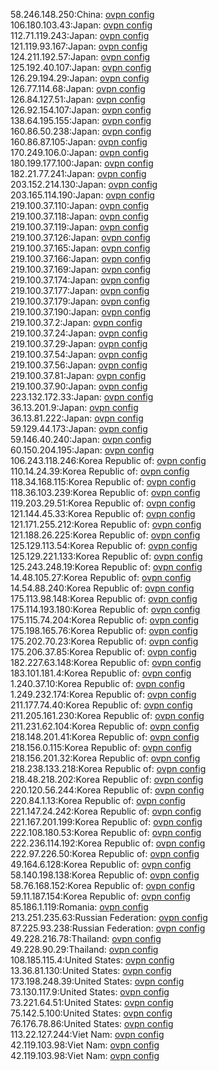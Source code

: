 58.246.148.250:China: [ovpn config](vpn/58_246_148_250.ovpn)  
106.180.103.43:Japan: [ovpn config](vpn/106_180_103_43.ovpn)  
112.71.119.243:Japan: [ovpn config](vpn/112_71_119_243.ovpn)  
121.119.93.167:Japan: [ovpn config](vpn/121_119_93_167.ovpn)  
124.211.192.57:Japan: [ovpn config](vpn/124_211_192_57.ovpn)  
125.192.40.107:Japan: [ovpn config](vpn/125_192_40_107.ovpn)  
126.29.194.29:Japan: [ovpn config](vpn/126_29_194_29.ovpn)  
126.77.114.68:Japan: [ovpn config](vpn/126_77_114_68.ovpn)  
126.84.127.51:Japan: [ovpn config](vpn/126_84_127_51.ovpn)  
126.92.154.107:Japan: [ovpn config](vpn/126_92_154_107.ovpn)  
138.64.195.155:Japan: [ovpn config](vpn/138_64_195_155.ovpn)  
160.86.50.238:Japan: [ovpn config](vpn/160_86_50_238.ovpn)  
160.86.87.105:Japan: [ovpn config](vpn/160_86_87_105.ovpn)  
170.249.106.0:Japan: [ovpn config](vpn/170_249_106_0.ovpn)  
180.199.177.100:Japan: [ovpn config](vpn/180_199_177_100.ovpn)  
182.21.77.241:Japan: [ovpn config](vpn/182_21_77_241.ovpn)  
203.152.214.130:Japan: [ovpn config](vpn/203_152_214_130.ovpn)  
203.165.114.190:Japan: [ovpn config](vpn/203_165_114_190.ovpn)  
219.100.37.110:Japan: [ovpn config](vpn/219_100_37_110.ovpn)  
219.100.37.118:Japan: [ovpn config](vpn/219_100_37_118.ovpn)  
219.100.37.119:Japan: [ovpn config](vpn/219_100_37_119.ovpn)  
219.100.37.126:Japan: [ovpn config](vpn/219_100_37_126.ovpn)  
219.100.37.165:Japan: [ovpn config](vpn/219_100_37_165.ovpn)  
219.100.37.166:Japan: [ovpn config](vpn/219_100_37_166.ovpn)  
219.100.37.169:Japan: [ovpn config](vpn/219_100_37_169.ovpn)  
219.100.37.174:Japan: [ovpn config](vpn/219_100_37_174.ovpn)  
219.100.37.177:Japan: [ovpn config](vpn/219_100_37_177.ovpn)  
219.100.37.179:Japan: [ovpn config](vpn/219_100_37_179.ovpn)  
219.100.37.190:Japan: [ovpn config](vpn/219_100_37_190.ovpn)  
219.100.37.2:Japan: [ovpn config](vpn/219_100_37_2.ovpn)  
219.100.37.24:Japan: [ovpn config](vpn/219_100_37_24.ovpn)  
219.100.37.29:Japan: [ovpn config](vpn/219_100_37_29.ovpn)  
219.100.37.54:Japan: [ovpn config](vpn/219_100_37_54.ovpn)  
219.100.37.56:Japan: [ovpn config](vpn/219_100_37_56.ovpn)  
219.100.37.81:Japan: [ovpn config](vpn/219_100_37_81.ovpn)  
219.100.37.90:Japan: [ovpn config](vpn/219_100_37_90.ovpn)  
223.132.172.33:Japan: [ovpn config](vpn/223_132_172_33.ovpn)  
36.13.201.9:Japan: [ovpn config](vpn/36_13_201_9.ovpn)  
36.13.81.222:Japan: [ovpn config](vpn/36_13_81_222.ovpn)  
59.129.44.173:Japan: [ovpn config](vpn/59_129_44_173.ovpn)  
59.146.40.240:Japan: [ovpn config](vpn/59_146_40_240.ovpn)  
60.150.204.195:Japan: [ovpn config](vpn/60_150_204_195.ovpn)  
106.243.118.246:Korea Republic of: [ovpn config](vpn/106_243_118_246.ovpn)  
110.14.24.39:Korea Republic of: [ovpn config](vpn/110_14_24_39.ovpn)  
118.34.168.115:Korea Republic of: [ovpn config](vpn/118_34_168_115.ovpn)  
118.36.103.239:Korea Republic of: [ovpn config](vpn/118_36_103_239.ovpn)  
119.203.29.51:Korea Republic of: [ovpn config](vpn/119_203_29_51.ovpn)  
121.144.45.33:Korea Republic of: [ovpn config](vpn/121_144_45_33.ovpn)  
121.171.255.212:Korea Republic of: [ovpn config](vpn/121_171_255_212.ovpn)  
121.188.26.225:Korea Republic of: [ovpn config](vpn/121_188_26_225.ovpn)  
125.129.113.54:Korea Republic of: [ovpn config](vpn/125_129_113_54.ovpn)  
125.129.221.133:Korea Republic of: [ovpn config](vpn/125_129_221_133.ovpn)  
125.243.248.19:Korea Republic of: [ovpn config](vpn/125_243_248_19.ovpn)  
14.48.105.27:Korea Republic of: [ovpn config](vpn/14_48_105_27.ovpn)  
14.54.88.240:Korea Republic of: [ovpn config](vpn/14_54_88_240.ovpn)  
175.113.98.148:Korea Republic of: [ovpn config](vpn/175_113_98_148.ovpn)  
175.114.193.180:Korea Republic of: [ovpn config](vpn/175_114_193_180.ovpn)  
175.115.74.204:Korea Republic of: [ovpn config](vpn/175_115_74_204.ovpn)  
175.198.165.76:Korea Republic of: [ovpn config](vpn/175_198_165_76.ovpn)  
175.202.70.23:Korea Republic of: [ovpn config](vpn/175_202_70_23.ovpn)  
175.206.37.85:Korea Republic of: [ovpn config](vpn/175_206_37_85.ovpn)  
182.227.63.148:Korea Republic of: [ovpn config](vpn/182_227_63_148.ovpn)  
183.101.181.4:Korea Republic of: [ovpn config](vpn/183_101_181_4.ovpn)  
1.240.37.10:Korea Republic of: [ovpn config](vpn/1_240_37_10.ovpn)  
1.249.232.174:Korea Republic of: [ovpn config](vpn/1_249_232_174.ovpn)  
211.177.74.40:Korea Republic of: [ovpn config](vpn/211_177_74_40.ovpn)  
211.205.161.230:Korea Republic of: [ovpn config](vpn/211_205_161_230.ovpn)  
211.231.62.104:Korea Republic of: [ovpn config](vpn/211_231_62_104.ovpn)  
218.148.201.41:Korea Republic of: [ovpn config](vpn/218_148_201_41.ovpn)  
218.156.0.115:Korea Republic of: [ovpn config](vpn/218_156_0_115.ovpn)  
218.156.201.32:Korea Republic of: [ovpn config](vpn/218_156_201_32.ovpn)  
218.238.133.218:Korea Republic of: [ovpn config](vpn/218_238_133_218.ovpn)  
218.48.218.202:Korea Republic of: [ovpn config](vpn/218_48_218_202.ovpn)  
220.120.56.244:Korea Republic of: [ovpn config](vpn/220_120_56_244.ovpn)  
220.84.1.13:Korea Republic of: [ovpn config](vpn/220_84_1_13.ovpn)  
221.147.24.242:Korea Republic of: [ovpn config](vpn/221_147_24_242.ovpn)  
221.167.201.199:Korea Republic of: [ovpn config](vpn/221_167_201_199.ovpn)  
222.108.180.53:Korea Republic of: [ovpn config](vpn/222_108_180_53.ovpn)  
222.236.114.192:Korea Republic of: [ovpn config](vpn/222_236_114_192.ovpn)  
222.97.226.50:Korea Republic of: [ovpn config](vpn/222_97_226_50.ovpn)  
49.164.6.128:Korea Republic of: [ovpn config](vpn/49_164_6_128.ovpn)  
58.140.198.138:Korea Republic of: [ovpn config](vpn/58_140_198_138.ovpn)  
58.76.168.152:Korea Republic of: [ovpn config](vpn/58_76_168_152.ovpn)  
59.11.187.154:Korea Republic of: [ovpn config](vpn/59_11_187_154.ovpn)  
85.186.1.119:Romania: [ovpn config](vpn/85_186_1_119.ovpn)  
213.251.235.63:Russian Federation: [ovpn config](vpn/213_251_235_63.ovpn)  
87.225.93.238:Russian Federation: [ovpn config](vpn/87_225_93_238.ovpn)  
49.228.216.78:Thailand: [ovpn config](vpn/49_228_216_78.ovpn)  
49.228.90.29:Thailand: [ovpn config](vpn/49_228_90_29.ovpn)  
108.185.115.4:United States: [ovpn config](vpn/108_185_115_4.ovpn)  
13.36.81.130:United States: [ovpn config](vpn/13_36_81_130.ovpn)  
173.198.248.39:United States: [ovpn config](vpn/173_198_248_39.ovpn)  
73.130.117.9:United States: [ovpn config](vpn/73_130_117_9.ovpn)  
73.221.64.51:United States: [ovpn config](vpn/73_221_64_51.ovpn)  
75.142.5.100:United States: [ovpn config](vpn/75_142_5_100.ovpn)  
76.176.78.86:United States: [ovpn config](vpn/76_176_78_86.ovpn)  
113.22.127.244:Viet Nam: [ovpn config](vpn/113_22_127_244.ovpn)  
42.119.103.98:Viet Nam: [ovpn config](vpn/42_119_103_98.ovpn)  
42.119.103.98:Viet Nam: [ovpn config](vpn/42_119_103_98.ovpn)  
